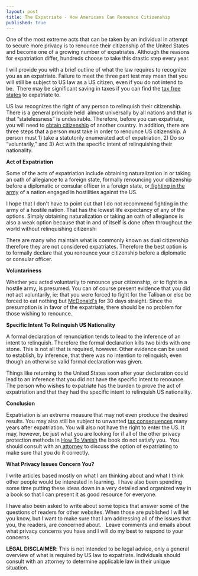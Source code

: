 ```yaml
---
layout: post
title: The Expatriate - How Americans Can Renounce Citizenship
published: true
---
```

<p>One of the most extreme acts that can be taken by an individual in attempt to secure more privacy is to renounce their citizenship of the United States and become one of a growing number of expatriates.  Although the reasons for expatriation differ, hundreds choose to take this drastic step every year.</p>
<p>I will provide you with a brief outline of what the law requires to recognize you as an expatriate.  Failure to meet the three part test may mean that you will still be subject to US law as a US citizen, even if you do not intend to be.  There may be significant saving in taxes if you can find the <a href="http://www.howtovanish.com/taxdomicile">tax free states</a> to expatriate to.</p>
<p>US law recognizes the right of any person to relinquish their citizenship.  There is a general principle held  almost universally by all nations and that is that “statelessness” is undesirable.  Therefore, before you can expatriate, you will need to <a href="http://www.howtovanish.com/Uruguay">obtain citizenship</a> of another country.  In addition, there are three steps that a person must take in order to renounce US citizenship.  A person must 1) take a statutorily enumerated act of expatriation, 2) Do so “voluntarily,” and 3) Act with the specific intent of relinquishing their nationality.</p>
<p><strong>Act of Expatriation</strong></p>
<p>Some of the acts of expatriation include obtaining naturalization in or taking an oath of allegiance to a foreign state, formally renouncing your citizenship before a diplomatic or consular officer in a foreign state, or<a title="Expatriation" href="http://en.wikipedia.org/wiki/John_Walker_Lindh" target="_blank"> fighting in the army</a> of a nation engaged in hostilities against the US.</p>
<p>I hope that I don't have to point out that I do not recommend fighting in the army of a  hostile nation.  That has the lowest life expectancy of any of the options.  Simply obtaining naturalization or taking an oath of allegiance is also a weak option because that in and of itself is done often throughout the world without relinquishing citizenshi</p>
<p>There are many who maintain what is commonly known as dual citizenship therefore they are not considered expatriates.  Therefore the best option is to formally declare that you renounce your citizenship before a diplomatic or consular officer.</p>
<p><strong>Voluntariness</strong></p>
<p>Whether you acted voluntarily to renounce your citizenship, or to fight in a hostile army, is presumed.  You can of course present evidence that you did not act voluntarily, ie: that you were forced to fight for the Taliban or else be forced to eat nothing but <a title="Supersize Me" href="http://www.howtovanish.com/SupersizeMeShirt" target="_blank">McDonald's</a> for 30 days straight.  Since the presumption is in favor of the expatriate, there should be no problem for those wishing to renounce.</p>
<p><strong>Specific Intent To Relinquish US Nationality</strong></p>
<p>A formal declaration of renunciation tends to lead to the inference of an intent to relinquish.  Therefore the formal declaration kills two birds with one stone.  This is not all that is required, however.  Other evidence can be used to establish, by inference, that there was no intention to relinquish, even though an otherwise valid formal declaration was given.</p>
<p>Things like returning to the United States soon after your declaration could lead to an inference that you did not have the specific intent to renounce.  The person who wishes to expatriate has the burden to prove the act of expatriation and that they had the specific intent to relinquish US nationality.</p>
<p><strong>Conclusion</strong></p>
<p>Expatriation is an extreme measure that may not even produce the desired results.  You may also still be subject to unwanted <a href="http://www.howtovanish.com/taxdomicile">tax consequences</a> many years after expatriation.  You will also not have the right to enter the US.  It may, however, be just what you are looking for if all of the other privacy protection methods in <a href="http://www.howtovanish.com/HTVBook">How To Vanish</a> the book do not satisfy you.  You should consult with an<a title="expatriate attorney" href="http://www.billroundsjd.com" target="_blank"> attorney</a> to discuss the option of expatriating to make sure that you do it correctly.</p>
<p><strong>What Privacy Issues Concern You?</strong></p>
<p>I write articles based mostly on what I am thinking about and what I think other people would be interested in learning.  I have also been spending some time putting these ideas down in a very detailed and organized way in a book so that I can present it as good resource for everyone.</p>
<p>I have also been asked to write about some topics that answer some of the questions of readers for other websites. When those are published I will let you know, but I want to make sure that I am addressing all of the issues that you, the readers, are concerned about.   Leave comments and emails about what privacy concerns you have and I will do my best to respond to your concerns.</p>
<p><strong>LEGAL DISCLAIMER</strong>: This is not intended to be legal advice, only a general overview of what is required by US law to expatriate.  Individuals should consult with an attorney to determine applicable law in their unique situation.</p>
